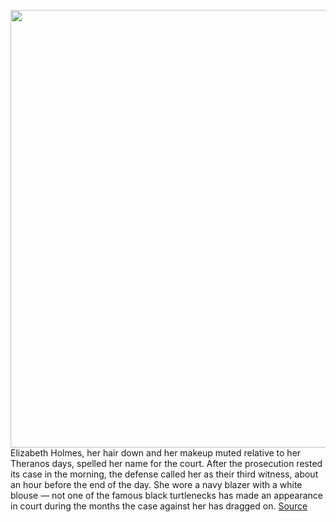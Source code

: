 <img src='https://cdn.vox-cdn.com/thumbor/mYsNciLn766SiDsCzn3AlWWWKi8=/0x0:4575x3089/1200x675/filters:focal(1467x1587:2199x2319)/cdn.vox-cdn.com/uploads/chorus_image/image/70169176/1353830012.0.jpg' width='700px' /><br/>
Elizabeth Holmes, her hair down and her makeup muted relative to her Theranos days, spelled her name for the court. After the prosecution rested its case in the morning, the defense called her as their third witness, about an hour before the end of the day. She wore a navy blazer with a white blouse — not one of the famous black turtlenecks has made an appearance in court during the months the case against her has dragged on.
<a href='https://www.theverge.com/2021/11/19/22792606/elizabeth-holmes-fraud-witness-stand-surprise'> Source <a/>